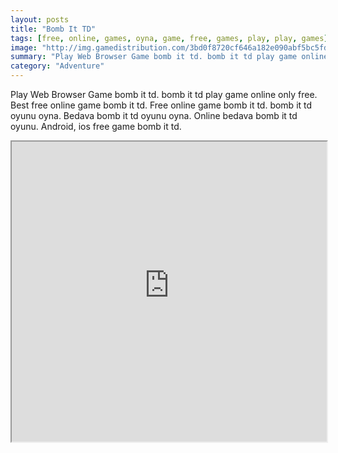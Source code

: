 ```yaml
---
layout: posts
title: "Bomb It TD"
tags: [free, online, games, oyna, game, free, games, play, play, games]
image: "http://img.gamedistribution.com/3bd0f8720cf646a182e090abf5bc5fd6.jpg"
summary: "Play Web Browser Game bomb it td. bomb it td play game online only free. Best free online game bomb it td. Free online game bomb it td. bomb it td oyunu oyna. Bedava bomb it td oyunu oyna. Online bedava bomb it td oyunu. Android, ios free game bomb it td."
category: "Adventure"
---
```


Play Web Browser Game bomb it td. bomb it td play game online only free. Best free online game bomb it td. Free online game bomb it td. bomb it td oyunu oyna. Bedava bomb it td oyunu oyna. Online bedava bomb it td oyunu. Android, ios free game bomb it td.

<iframe width="100%" height="480px;" src="http://html5.gamedistribution.com/3bd0f8720cf646a182e090abf5bc5fd6/"></iframe>
